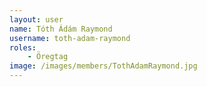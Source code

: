```yaml
---
layout: user
name: Tóth Ádám Raymond
username: toth-adam-raymond
roles:
    - Öregtag
image: /images/members/TothAdamRaymond.jpg
---
```

